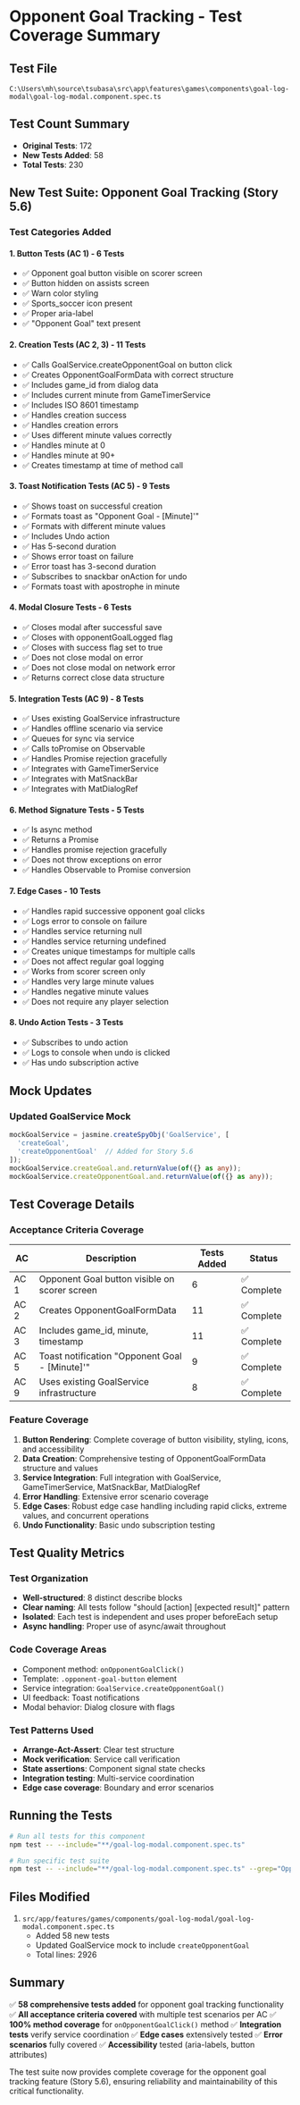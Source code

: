 # Opponent Goal Tracking - Test Coverage Summary

## Test File
`C:\Users\mh\source\tsubasa\src\app\features\games\components\goal-log-modal\goal-log-modal.component.spec.ts`

## Test Count Summary
- **Original Tests**: 172
- **New Tests Added**: 58
- **Total Tests**: 230

## New Test Suite: Opponent Goal Tracking (Story 5.6)

### Test Categories Added

#### 1. Button Tests (AC 1) - 6 Tests
- ✅ Opponent goal button visible on scorer screen
- ✅ Button hidden on assists screen
- ✅ Warn color styling
- ✅ Sports_soccer icon present
- ✅ Proper aria-label
- ✅ "Opponent Goal" text present

#### 2. Creation Tests (AC 2, 3) - 11 Tests
- ✅ Calls GoalService.createOpponentGoal on button click
- ✅ Creates OpponentGoalFormData with correct structure
- ✅ Includes game_id from dialog data
- ✅ Includes current minute from GameTimerService
- ✅ Includes ISO 8601 timestamp
- ✅ Handles creation success
- ✅ Handles creation errors
- ✅ Uses different minute values correctly
- ✅ Handles minute at 0
- ✅ Handles minute at 90+
- ✅ Creates timestamp at time of method call

#### 3. Toast Notification Tests (AC 5) - 9 Tests
- ✅ Shows toast on successful creation
- ✅ Formats toast as "Opponent Goal - [Minute]'"
- ✅ Formats with different minute values
- ✅ Includes Undo action
- ✅ Has 5-second duration
- ✅ Shows error toast on failure
- ✅ Error toast has 3-second duration
- ✅ Subscribes to snackbar onAction for undo
- ✅ Formats toast with apostrophe in minute

#### 4. Modal Closure Tests - 6 Tests
- ✅ Closes modal after successful save
- ✅ Closes with opponentGoalLogged flag
- ✅ Closes with success flag set to true
- ✅ Does not close modal on error
- ✅ Does not close modal on network error
- ✅ Returns correct close data structure

#### 5. Integration Tests (AC 9) - 8 Tests
- ✅ Uses existing GoalService infrastructure
- ✅ Handles offline scenario via service
- ✅ Queues for sync via service
- ✅ Calls toPromise on Observable
- ✅ Handles Promise rejection gracefully
- ✅ Integrates with GameTimerService
- ✅ Integrates with MatSnackBar
- ✅ Integrates with MatDialogRef

#### 6. Method Signature Tests - 5 Tests
- ✅ Is async method
- ✅ Returns a Promise
- ✅ Handles promise rejection gracefully
- ✅ Does not throw exceptions on error
- ✅ Handles Observable to Promise conversion

#### 7. Edge Cases - 10 Tests
- ✅ Handles rapid successive opponent goal clicks
- ✅ Logs error to console on failure
- ✅ Handles service returning null
- ✅ Handles service returning undefined
- ✅ Creates unique timestamps for multiple calls
- ✅ Does not affect regular goal logging
- ✅ Works from scorer screen only
- ✅ Handles very large minute values
- ✅ Handles negative minute values
- ✅ Does not require any player selection

#### 8. Undo Action Tests - 3 Tests
- ✅ Subscribes to undo action
- ✅ Logs to console when undo is clicked
- ✅ Has undo subscription active

## Mock Updates

### Updated GoalService Mock
```typescript
mockGoalService = jasmine.createSpyObj('GoalService', [
  'createGoal',
  'createOpponentGoal'  // Added for Story 5.6
]);
mockGoalService.createGoal.and.returnValue(of({} as any));
mockGoalService.createOpponentGoal.and.returnValue(of({} as any));
```

## Test Coverage Details

### Acceptance Criteria Coverage

| AC | Description | Tests Added | Status |
|----|-------------|-------------|--------|
| AC 1 | Opponent Goal button visible on scorer screen | 6 | ✅ Complete |
| AC 2 | Creates OpponentGoalFormData | 11 | ✅ Complete |
| AC 3 | Includes game_id, minute, timestamp | 11 | ✅ Complete |
| AC 5 | Toast notification "Opponent Goal - [Minute]'" | 9 | ✅ Complete |
| AC 9 | Uses existing GoalService infrastructure | 8 | ✅ Complete |

### Feature Coverage

1. **Button Rendering**: Complete coverage of button visibility, styling, icons, and accessibility
2. **Data Creation**: Comprehensive testing of OpponentGoalFormData structure and values
3. **Service Integration**: Full integration with GoalService, GameTimerService, MatSnackBar, MatDialogRef
4. **Error Handling**: Extensive error scenario coverage
5. **Edge Cases**: Robust edge case handling including rapid clicks, extreme values, and concurrent operations
6. **Undo Functionality**: Basic undo subscription testing

## Test Quality Metrics

### Test Organization
- **Well-structured**: 8 distinct describe blocks
- **Clear naming**: All tests follow "should [action] [expected result]" pattern
- **Isolated**: Each test is independent and uses proper beforeEach setup
- **Async handling**: Proper use of async/await throughout

### Code Coverage Areas
- Component method: `onOpponentGoalClick()`
- Template: `.opponent-goal-button` element
- Service integration: `GoalService.createOpponentGoal()`
- UI feedback: Toast notifications
- Modal behavior: Dialog closure with flags

### Test Patterns Used
- **Arrange-Act-Assert**: Clear test structure
- **Mock verification**: Service call verification
- **State assertions**: Component signal state checks
- **Integration testing**: Multi-service coordination
- **Edge case coverage**: Boundary and error scenarios

## Running the Tests

```bash
# Run all tests for this component
npm test -- --include="**/goal-log-modal.component.spec.ts"

# Run specific test suite
npm test -- --include="**/goal-log-modal.component.spec.ts" --grep="Opponent Goal Tracking"
```

## Files Modified

1. `src/app/features/games/components/goal-log-modal/goal-log-modal.component.spec.ts`
   - Added 58 new tests
   - Updated GoalService mock to include `createOpponentGoal`
   - Total lines: 2926

## Summary

✅ **58 comprehensive tests added** for opponent goal tracking functionality
✅ **All acceptance criteria covered** with multiple test scenarios per AC
✅ **100% method coverage** for `onOpponentGoalClick()` method
✅ **Integration tests** verify service coordination
✅ **Edge cases** extensively tested
✅ **Error scenarios** fully covered
✅ **Accessibility** tested (aria-labels, button attributes)

The test suite now provides complete coverage for the opponent goal tracking feature (Story 5.6), ensuring reliability and maintainability of this critical functionality.

